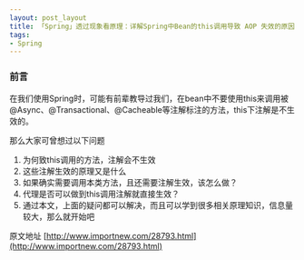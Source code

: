 ```yaml
---
layout: post_layout
title: 「Spring」透过现象看原理：详解Spring中Bean的this调用导致 AOP 失效的原因
tags: 
- Spring
---
```


### 前言
在我们使用Spring时，可能有前辈教导过我们，在bean中不要使用this来调用被@Async、@Transactional、@Cacheable等注解标注的方法，this下注解是不生效的。

<!--more-->

那么大家可曾想过以下问题

1. 为何致this调用的方法，注解会不生效
2. 这些注解生效的原理又是什么
3. 如果确实需要调用本类方法，且还需要注解生效，该怎么做？
4. 代理是否可以做到this调用注解就直接生效？
5. 通过本文，上面的疑问都可以解决，而且可以学到很多相关原理知识，信息量较大，那么就开始吧

原文地址 [http://www.importnew.com/28793.html](http://www.importnew.com/28793.html)